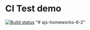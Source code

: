 # CI Test demo

[![Build status](https://ci.appveyor.com/api/projects/status/6i464a33nsa3adui?svg=true)](https://ci.appveyor.com/project/i-Popov/ajs-homeworks-4-2)
"# ajs-homeworks-6-2" 

